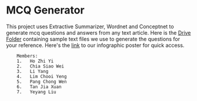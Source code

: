 # MCQ Generator
This project uses Extractive Summarizer, Wordnet and Conceptnet to generate mcq questions and answers from any text article. Here is the [Drive Folder](https://drive.google.com/drive/folders/1HAefWSnH-YiEb8cd39BSR6em7E3ASf9V?usp=sharing) containing sample text files we use to generate the questions for your reference. Here's the [link](https://drive.google.com/drive/folders/1dWVqnY6IN_Z_fAOEmpNrHpi3UxsTmUk6?usp=sharing) to our infographic poster for quick access.

        Members: 
        1.   Ho Zhi Yi
        2.   Chia Siao Wei
        3.   Li Yang
        4.   Lim Chooi Yeng
        5.   Pang Chong Wen
        6.   Tan Jia Xuan
        7.   Yeyang Liu
       
